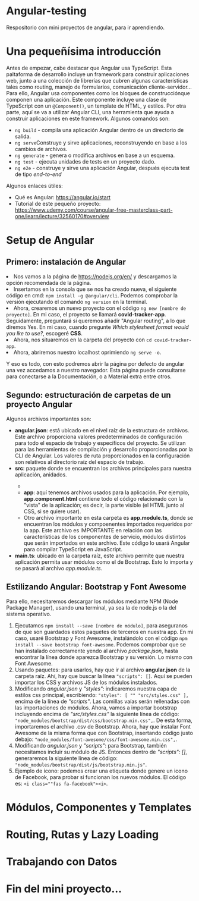 # Angular-testing
<p>Respositorio con mini proyectos de angular, para ir aprendiendo.</p>
<h1>Una pequeñísima introducción</h1>
<p>Antes de empezar, cabe destacar que Angular usa TypeScript. Esta paltaforma de desarrollo incluye un framework para construir aplicaciones web, junto a una colección de librerías que cubren algunas características tales como routing, manejo de formularios, comunicación cliente-servidor... Para ello, Angular usa componentes como los bloques de construcciónque componen una aplicación. Este componente incluye una clase de TypeScript con un <code>@Component()</code>, un template de HTML, y estilos. Por otra parte, aquí se va a utilizar Angular CLI, una herramienta que ayuda a construir aplicaciones en este framework. Algunos comandos son:</p>
  <ul>
    <li><code>ng build</code> - compila una aplicación Angular dentro de un directorio de salida.</li>
    <li><code>ng serve</code>Construye y sirve aplicaciones, reconstruyendo en base a los cambios de archivos.</li>
    <li><code>ng generate</code> - genera o modifica archivos en base a un esquema.</li>
    <li><code>ng test</code> - ejecuta unidades de tests en un proyecto dado.</li>
    <li><code>ng e2e</code> - construye y sirve una aplicación Angular, después ejecuta test de tipo <i>end-to-end</i></li>
  </ul>
<p>Algunos enlaces útiles:</p>
  <ul>
    <li>Qué es Angular: <a href="https://angular.io/guide/what-is-angular</a>https://angular.io/guide/what-is-angular</li>
    <li>Tutorial de Angular para crear un proyecto básico: <a href="https://angular.io/start">https://angular.io/start</a></li>
    <li>Tutorial de este pequeño proyecto: <a href="https://www.udemy.com/course/angular-free-masterclass-part-one/learn/lecture/32560170#overview">https://www.udemy.com/course/angular-free-masterclass-part-one/learn/lecture/32560170#overview</a></li>
  </ul>
<h1>Setup de Angular</h1>
<h2>Primero: instalación de Angular</h2>
    <li>Nos vamos a la página de <a href="https://nodejs.org/en/">https://nodejs.org/en/</a> y descargamos la opción recomendada de la página.</li>
    <li>Insertamos en la consola que se nos ha creado nueva, el siguiente código en cmd: <code>npm install -g @angular/cli</code>. Podemos comprobar la versión ejecutando el comando <code>ng version</code> en la terminal.</li>
    <li>Ahora, crearemos un nuevo proyecto con el código <code>ng new [nombre de proyecto]</code>. En mi caso, el proyecto se llamará <b>covid-tracker-app</b>. Seguidamente, preguntará si queremos añadir "Angular routing", a lo que diremos Yes. En mi caso, cuando pregunte <i>Which stylesheet format would you lke to use?</i>, escogeré <b>CSS</b>.</li>
    <li>Ahora, nos situaremos en la carpeta del proyecto con <code>cd covid-tracker-app</code>.</li>
    <li>Ahora, abriremos nuestro localhost oprimiendo <code>ng serve -o</code>.</li>
  </ol>
  <p>Y eso es todo, con esto podremos abrir la página por defecto de angular una vez accedamos a nuestro navegador. Esta página puede consultarse para conectarse a la Documentación, o a Material extra entre otros.</p>

<h2>Segundo: estructuración de carpetas de un proyecto Angular</h2>
<p>Algunos archivos importantes son:</p>
  <ul>
    <li><b>angular.json</b>: está ubicado en el nivel raíz de la estructura de archivos. Este archivo proporciona valores predeterminados de configuración para todo el espacio de trabajo y específicos del proyecto. Se utilizan para las herramientas de compilación y desarrollo proporcionadas por la CLI de Angular. Los valores de ruta proporcionados en la configuración son relativos al directorio raíz del espacio de trabajo.</li>
    <li><b>src</b>: paquete donde se encuentran los archivos principales para nuestra aplicación, anidados.</li>
    <ul>
      <li><li><b>app</b>: aquí tenemos archivos usados para la aplicación. Por ejemplo, <b>app.component.html</b> contiene todo el código relacionado con la "vista" de la aplicación; es decir, la parte visible (el HTML junto al CSS, si se quiere usar).</li>
      <li>Otro archivo importante en esta carpeta es <b>app.module.ts</b>, donde se encuentran los módulos y compoenentes importados requeridos por la app. Este archivo es IMPORTANTE en relación con las características de los componentes de servicio, módulos distintos que serán importados en este archivo. Este código lo usará Angular para compilar TypeScript en JavaScript. </li>
    </ul>
    <li><b>main.ts</b>: ubicado en la carpeta raíz, este archivo permite que nuestra aplicación permita usar módulos como el de Bootstrap. Esto lo importa y se pasará al archivo <i>app.module.ts</i>.</li>
  </ul>
<h2>Estilizando Angular: Bootstrap y Font Awesome</h2>
<p>Para ello, necesitaremos descargar los módulos mediante NPM (Node Package Manager), usando una terminal, ya sea la de node.js o la del sistema operativo.</p>
  <ol>
    <li>Ejecutamos <code>npm install --save [nombre de módulo]</code>, para aseguranos de que son guardados estos paquetes de terceros en nuestra app. En mi caso, usaré Bootstrap y Font Awesome, instalándolo con el código <code>npm install --save bootstrap font-awesome</code>. Podemos comprobar que se han instalado correctamente yendo al archivo <i>package.json</i>, hasta encontrar la línea donde aparezca Bootstrap y su versión. Lo mismo con Font Awesome.</li>
    <li>Usando paquetes: para usarlos, hay que ir al archivo <b>angular.json</b> de la carpeta raíz. Ahí, hay que buscar la línea <code>"scripts": []</code>. Aquí se pueden importar los CSS y archivos JS de los módulos instalados.</li>
    <li>Modificando <i>angular.json</i> y <i>"styles"</i>: indicaremos nuestra capa de estilos css principal, escribiendo: <code>"styles": [ "" "src/styles.css" ],</code> encima de la línea de <i>"scripts"</i>. Las comillas vaías serán rellenadas con las importaciones de módulos. Ahora, vamos a importar bootstrap incluyendo encima de <i>"src/styles.css"</i> la siguiente línea de código: <code>"node_modules/bootstrap/dist/css/bootstrap.min.css",</code>. De esta forma, importaremos el archivo .csv de Bootstrap. Ahora, hay que instalar Font Awesome de la misma forma que con Bootstrap, insertando código justo debajo: <code>"node_modules/font-awesome/css/font-awesome.min.css",</code>.</li>
    <li>Modificando <i>angular.json</i> y <i>"scripts"</i>: para Bootstrap, también necesitamos incluir su módulo de JS. Entonces dentro de <i>"scripts": []</i>, generaremos la siguiente línea de código: <code>"node_modules/bootstrap/dist/js/bootstrap.min.js"</code>.</li>
    <li>Ejemplo de icono: podemos crear una etiqueta donde genere un icono de Facebook, para probar si funcionan los nuevos módulos. El código es: <code>&lt;i class=""fas fa-facebook"&gt;&lt;i&gt;</code>.</li>
  </ol>
<h1>Módulos, Componentes y Templates</h1>
<h2></h2>
<h1>Routing, Rutas y Lazy Loading</h1>
<h2></h2>
<h1>Trabajando con Datos</h1>
<h2></h2>
<h1>Fin del mini proyecto...</h1>
<h2></h2>
